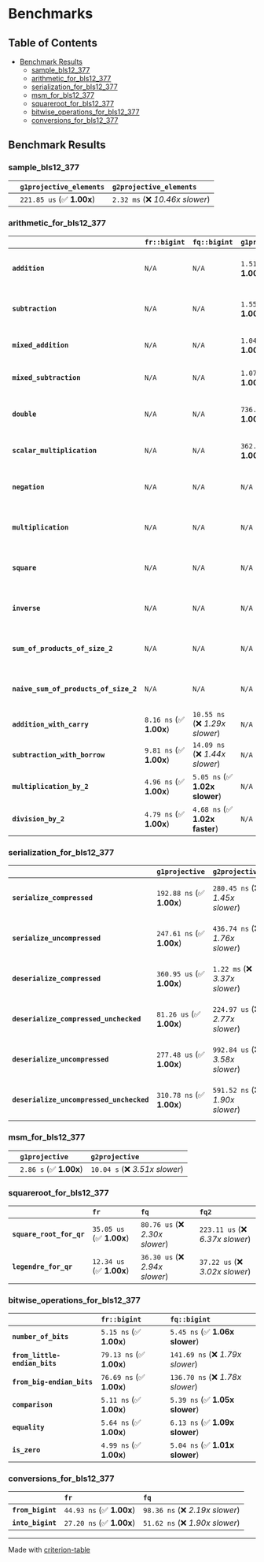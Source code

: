 # Benchmarks

## Table of Contents

- [Benchmark Results](#benchmark-results)
    - [sample_bls12_377](#sample_bls12_377)
    - [arithmetic_for_bls12_377](#arithmetic_for_bls12_377)
    - [serialization_for_bls12_377](#serialization_for_bls12_377)
    - [msm_for_bls12_377](#msm_for_bls12_377)
    - [squareroot_for_bls12_377](#squareroot_for_bls12_377)
    - [bitwise_operations_for_bls12_377](#bitwise_operations_for_bls12_377)
    - [conversions_for_bls12_377](#conversions_for_bls12_377)

## Benchmark Results

### sample_bls12_377

|        | `g1projective_elements`          | `g2projective_elements`           |
|:-------|:---------------------------------|:--------------------------------- |
|        | `221.85 us` (✅ **1.00x**)        | `2.32 ms` (❌ *10.46x slower*)     |

### arithmetic_for_bls12_377

|                                       | `fr::bigint`            | `fq::bigint`                    | `g1projective`            | `g2projective`                 | `fq2`                             | `fq12`                            | `fq`                             | `fr`                               |
|:--------------------------------------|:------------------------|:--------------------------------|:--------------------------|:-------------------------------|:----------------------------------|:----------------------------------|:---------------------------------|:---------------------------------- |
| **`addition`**                        | `N/A`                   | `N/A`                           | `1.51 us` (✅ **1.00x**)   | `5.57 us` (❌ *3.70x slower*)   | `33.22 ns` (🚀 **45.35x faster**)  | `222.59 ns` (🚀 **6.77x faster**)  | `23.77 ns` (🚀 **63.37x faster**) | `10.72 ns` (🚀 **140.48x faster**)  |
| **`subtraction`**                     | `N/A`                   | `N/A`                           | `1.55 us` (✅ **1.00x**)   | `5.78 us` (❌ *3.72x slower*)   | `34.12 ns` (🚀 **45.53x faster**)  | `213.31 ns` (🚀 **7.28x faster**)  | `18.84 ns` (🚀 **82.44x faster**) | `11.16 ns` (🚀 **139.15x faster**)  |
| **`mixed_addition`**                  | `N/A`                   | `N/A`                           | `1.04 us` (✅ **1.00x**)   | `4.27 us` (❌ *4.12x slower*)   | `N/A`                             | `N/A`                             | `N/A`                            | `N/A`                              |
| **`mixed_subtraction`**               | `N/A`                   | `N/A`                           | `1.07 us` (✅ **1.00x**)   | `4.18 us` (❌ *3.90x slower*)   | `N/A`                             | `N/A`                             | `N/A`                            | `N/A`                              |
| **`double`**                          | `N/A`                   | `N/A`                           | `736.09 ns` (✅ **1.00x**) | `2.72 us` (❌ *3.69x slower*)   | `16.52 ns` (🚀 **44.55x faster**)  | `129.77 ns` (🚀 **5.67x faster**)  | `13.98 ns` (🚀 **52.66x faster**) | `11.33 ns` (🚀 **64.96x faster**)   |
| **`scalar_multiplication`**           | `N/A`                   | `N/A`                           | `362.60 us` (✅ **1.00x**) | `1.34 ms` (❌ *3.69x slower*)   | `N/A`                             | `N/A`                             | `N/A`                            | `N/A`                              |
| **`negation`**                        | `N/A`                   | `N/A`                           | `N/A`                     | `N/A`                          | `29.63 ns` (❌ *3.98x slower*)     | `127.10 ns` (❌ *17.09x slower*)   | `21.41 ns` (❌ *2.88x slower*)    | `7.44 ns` (✅ **1.00x**)            |
| **`multiplication`**                  | `N/A`                   | `N/A`                           | `N/A`                     | `N/A`                          | `347.00 ns` (❌ *7.44x slower*)    | `8.33 us` (❌ *178.54x slower*)    | `88.51 ns` (❌ *1.90x slower*)    | `46.65 ns` (✅ **1.00x**)           |
| **`square`**                          | `N/A`                   | `N/A`                           | `N/A`                     | `N/A`                          | `315.91 ns` (❌ *7.77x slower*)    | `5.85 us` (❌ *143.72x slower*)    | `73.69 ns` (❌ *1.81x slower*)    | `40.68 ns` (✅ **1.00x**)           |
| **`inverse`**                         | `N/A`                   | `N/A`                           | `N/A`                     | `N/A`                          | `17.46 us` (❌ *2.18x slower*)     | `31.57 us` (❌ *3.94x slower*)     | `17.00 us` (❌ *2.12x slower*)    | `8.01 us` (✅ **1.00x**)            |
| **`sum_of_products_of_size_2`**       | `N/A`                   | `N/A`                           | `N/A`                     | `N/A`                          | `732.68 ns` (❌ *11.05x slower*)   | `18.23 us` (❌ *274.88x slower*)   | `140.24 ns` (❌ *2.11x slower*)   | `66.33 ns` (✅ **1.00x**)           |
| **`naive_sum_of_products_of_size_2`** | `N/A`                   | `N/A`                           | `N/A`                     | `N/A`                          | `691.73 ns` (❌ *6.94x slower*)    | `16.94 us` (❌ *169.89x slower*)   | `197.73 ns` (❌ *1.98x slower*)   | `99.70 ns` (✅ **1.00x**)           |
| **`addition_with_carry`**             | `8.16 ns` (✅ **1.00x**) | `10.55 ns` (❌ *1.29x slower*)   | `N/A`                     | `N/A`                          | `N/A`                             | `N/A`                             | `N/A`                            | `N/A`                              |
| **`subtraction_with_borrow`**         | `9.81 ns` (✅ **1.00x**) | `14.09 ns` (❌ *1.44x slower*)   | `N/A`                     | `N/A`                          | `N/A`                             | `N/A`                             | `N/A`                            | `N/A`                              |
| **`multiplication_by_2`**             | `4.96 ns` (✅ **1.00x**) | `5.05 ns` (✅ **1.02x slower**)  | `N/A`                     | `N/A`                          | `N/A`                             | `N/A`                             | `N/A`                            | `N/A`                              |
| **`division_by_2`**                   | `4.79 ns` (✅ **1.00x**) | `4.68 ns` (✅ **1.02x faster**)  | `N/A`                     | `N/A`                          | `N/A`                             | `N/A`                             | `N/A`                            | `N/A`                              |

### serialization_for_bls12_377

|                                          | `g1projective`            | `g2projective`                   | `fr`                               | `fq`                                | `fq2`                               | `fq12`                            |
|:-----------------------------------------|:--------------------------|:---------------------------------|:-----------------------------------|:------------------------------------|:------------------------------------|:--------------------------------- |
| **`serialize_compressed`**               | `192.88 ns` (✅ **1.00x**) | `280.45 ns` (❌ *1.45x slower*)   | `36.23 ns` (🚀 **5.32x faster**)    | `65.09 ns` (🚀 **2.96x faster**)     | `124.96 ns` (✅ **1.54x faster**)    | `792.47 ns` (❌ *4.11x slower*)    |
| **`serialize_uncompressed`**             | `247.61 ns` (✅ **1.00x**) | `436.74 ns` (❌ *1.76x slower*)   | `34.73 ns` (🚀 **7.13x faster**)    | `62.69 ns` (🚀 **3.95x faster**)     | `124.62 ns` (🚀 **1.99x faster**)    | `828.90 ns` (❌ *3.35x slower*)    |
| **`deserialize_compressed`**             | `360.95 us` (✅ **1.00x**) | `1.22 ms` (❌ *3.37x slower*)     | `59.80 ns` (🚀 **6036.07x faster**) | `118.13 ns` (🚀 **3055.44x faster**) | `259.54 ns` (🚀 **1390.73x faster**) | `1.57 us` (🚀 **229.80x faster**)  |
| **`deserialize_compressed_unchecked`**   | `81.26 us` (✅ **1.00x**)  | `224.97 us` (❌ *2.77x slower*)   | `60.67 ns` (🚀 **1339.52x faster**) | `120.22 ns` (🚀 **675.99x faster**)  | `259.50 ns` (🚀 **313.16x faster**)  | `1.58 us` (🚀 **51.53x faster**)   |
| **`deserialize_uncompressed`**           | `277.48 us` (✅ **1.00x**) | `992.84 us` (❌ *3.58x slower*)   | `59.68 ns` (🚀 **4649.43x faster**) | `117.89 ns` (🚀 **2353.65x faster**) | `272.20 ns` (🚀 **1019.42x faster**) | `1.59 us` (🚀 **174.61x faster**)  |
| **`deserialize_uncompressed_unchecked`** | `310.78 ns` (✅ **1.00x**) | `591.52 ns` (❌ *1.90x slower*)   | `59.55 ns` (🚀 **5.22x faster**)    | `117.91 ns` (🚀 **2.64x faster**)    | `259.07 ns` (✅ **1.20x faster**)    | `1.58 us` (❌ *5.08x slower*)      |

### msm_for_bls12_377

|        | `g1projective`          | `g2projective`                  |
|:-------|:------------------------|:------------------------------- |
|        | `2.86 s` (✅ **1.00x**)  | `10.04 s` (❌ *3.51x slower*)    |

### squareroot_for_bls12_377

|                          | `fr`                     | `fq`                            | `fq2`                             |
|:-------------------------|:-------------------------|:--------------------------------|:--------------------------------- |
| **`square_root_for_qr`** | `35.05 us` (✅ **1.00x**) | `80.76 us` (❌ *2.30x slower*)   | `223.11 us` (❌ *6.37x slower*)    |
| **`legendre_for_qr`**    | `12.34 us` (✅ **1.00x**) | `36.30 us` (❌ *2.94x slower*)   | `37.22 us` (❌ *3.02x slower*)     |

### bitwise_operations_for_bls12_377

|                               | `fr::bigint`             | `fq::bigint`                      |
|:------------------------------|:-------------------------|:--------------------------------- |
| **`number_of_bits`**          | `5.15 ns` (✅ **1.00x**)  | `5.45 ns` (✅ **1.06x slower**)    |
| **`from_little-endian_bits`** | `79.13 ns` (✅ **1.00x**) | `141.69 ns` (❌ *1.79x slower*)    |
| **`from_big-endian_bits`**    | `76.69 ns` (✅ **1.00x**) | `136.70 ns` (❌ *1.78x slower*)    |
| **`comparison`**              | `5.11 ns` (✅ **1.00x**)  | `5.39 ns` (✅ **1.05x slower**)    |
| **`equality`**                | `5.64 ns` (✅ **1.00x**)  | `6.13 ns` (✅ **1.09x slower**)    |
| **`is_zero`**                 | `4.99 ns` (✅ **1.00x**)  | `5.04 ns` (✅ **1.01x slower**)    |

### conversions_for_bls12_377

|                   | `fr`                     | `fq`                             |
|:------------------|:-------------------------|:-------------------------------- |
| **`from_bigint`** | `44.93 ns` (✅ **1.00x**) | `98.36 ns` (❌ *2.19x slower*)    |
| **`into_bigint`** | `27.20 ns` (✅ **1.00x**) | `51.62 ns` (❌ *1.90x slower*)    |

---
Made with [criterion-table](https://github.com/nu11ptr/criterion-table)

